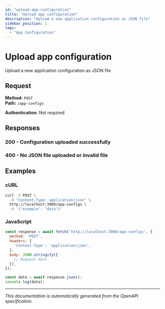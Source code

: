 ```yaml
---
id: "upload-app-configuration"
title: "Upload app configuration"
description: "Upload a new application configuration as JSON file"
sidebar_position: 1
tags:
  - "App Configuration"
---
```


# Upload app configuration

Upload a new application configuration as JSON file

## Request

**Method:** `POST`  
**Path:** `/app-configs`

**Authentication:** Not required

## Responses

### 200 - Configuration uploaded successfully

### 400 - No JSON file uploaded or invalid file

## Examples

### cURL
```bash
curl -X POST \
  -H "Content-Type: application/json" \
  http://localhost:3000/app-configs \
  -d '{"example": "data"}'
```

### JavaScript
```javascript
const response = await fetch('http://localhost:3000/app-configs', {
  method: 'POST',
  headers: {
    'Content-Type': 'application/json',
  },
  body: JSON.stringify({
    // Request data
  }),
});

const data = await response.json();
console.log(data);
```

---

*This documentation is automatically generated from the OpenAPI specification.*
